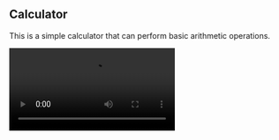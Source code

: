## Calculator

This is a simple calculator that can perform basic arithmetic operations.

<video controls autoplay>
    <source src="Calculator.mp4" type="video/mp4">
</video>
